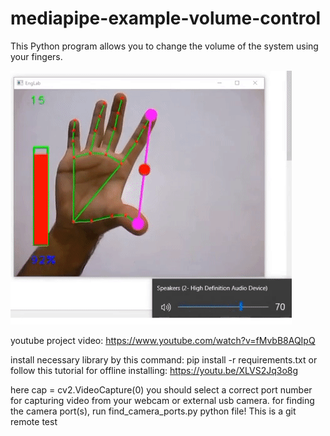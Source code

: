 # mediapipe-example-volume-control
This Python program allows you to change the volume of the system using your fingers.

![](https://github.com/SmFaraji/mediapipe-example-volume-control/blob/main/volume.gif)
<!-- <img width="400" alt="image" src="https://github.com/SmFaraji/mediapipe-example-volume-control/blob/main/image.png"> -->

youtube project video: https://www.youtube.com/watch?v=fMvbB8AQIpQ

install necessary library by this command: pip install -r requirements.txt
or follow this tutorial for offline installing: https://youtu.be/XLVS2Jq3o8g


here cap = cv2.VideoCapture(0) you should select a correct port number for capturing video from your webcam or external usb camera. for finding the camera port(s), run find_camera_ports.py python file!
\ T h i s   i s   a   g i t   r e m o t e   t e s t 
 
 